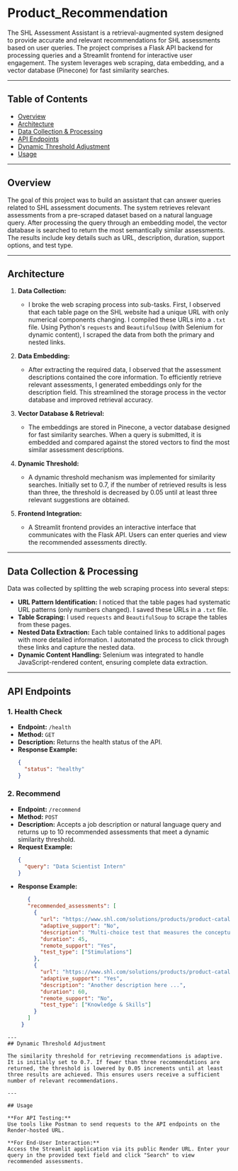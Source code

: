 # Product_Recommendation

The SHL Assessment Assistant is a retrieval-augmented system designed to provide accurate and relevant recommendations for SHL assessments based on user queries. The project comprises a Flask API backend for processing queries and a Streamlit frontend for interactive user engagement. The system leverages web scraping, data embedding, and a vector database (Pinecone) for fast similarity searches.

---

## Table of Contents
- [Overview](#overview)
- [Architecture](#architecture)
- [Data Collection & Processing](#data-collection--processing)
- [API Endpoints](#api-endpoints)
- [Dynamic Threshold Adjustment](#dynamic-threshold-adjustment)
- [Usage](#usage)

---

## Overview

The goal of this project was to build an assistant that can answer queries related to SHL assessment documents. The system retrieves relevant assessments from a pre-scraped dataset based on a natural language query. After processing the query through an embedding model, the vector database is searched to return the most semantically similar assessments. The results include key details such as URL, description, duration, support options, and test type.

---

## Architecture

1. **Data Collection:**  
   - I broke the web scraping process into sub-tasks. First, I observed that each table page on the SHL website had a unique URL with only numerical components changing. I compiled these URLs into a `.txt` file. Using Python's `requests` and `BeautifulSoup` (with Selenium for dynamic content), I scraped the data from both the primary and nested links.
   
2. **Data Embedding:**  
   - After extracting the required data, I observed that the assessment descriptions contained the core information. To efficiently retrieve relevant assessments, I generated embeddings only for the description field. This streamlined the storage process in the vector database and improved retrieval accuracy.

3. **Vector Database & Retrieval:**  
   - The embeddings are stored in Pinecone, a vector database designed for fast similarity searches. When a query is submitted, it is embedded and compared against the stored vectors to find the most similar assessment descriptions.
   
4. **Dynamic Threshold:**  
   - A dynamic threshold mechanism was implemented for similarity searches. Initially set to 0.7, if the number of retrieved results is less than three, the threshold is decreased by 0.05 until at least three relevant suggestions are obtained.

5. **Frontend Integration:**  
   - A Streamlit frontend provides an interactive interface that communicates with the Flask API. Users can enter queries and view the recommended assessments directly.

---

## Data Collection & Processing

Data was collected by splitting the web scraping process into several steps:
- **URL Pattern Identification:** I noticed that the table pages had systematic URL patterns (only numbers changed). I saved these URLs in a `.txt` file.
- **Table Scraping:** I used `requests` and `BeautifulSoup` to scrape the tables from these pages.
- **Nested Data Extraction:** Each table contained links to additional pages with more detailed information. I automated the process to click through these links and capture the nested data.
- **Dynamic Content Handling:** Selenium was integrated to handle JavaScript-rendered content, ensuring complete data extraction.

---

## API Endpoints

### 1. Health Check
- **Endpoint:** `/health`
- **Method:** `GET`
- **Description:** Returns the health status of the API.
- **Response Example:**
  ```json
  {
    "status": "healthy"
  }
  ```
### 2. Recommend
- **Endpoint:** `/recommend`
- **Method:** `POST`
- **Description:** Accepts a job description or natural language query and returns up to 10 recommended assessments that meet a dynamic similarity threshold.
- **Request Example:**
  ```json
  {
    "query": "Data Scientist Intern"
  }
  ```
- **Response Example:**
  ```json
     {
     "recommended_assessments": [
       {
         "url": "https://www.shl.com/solutions/products/product-catalog/view/net-mvvm-new/",
         "adaptive_support": "No",
         "description": "Multi-choice test that measures the conceptual knowledge on ...",
         "duration": 45,
         "remote_support": "Yes",
         "test_type": ["Stimulations"]
       },
       {
         "url": "https://www.shl.com/solutions/products/product-catalog/view/another-assessment/",
         "adaptive_support": "Yes",
         "description": "Another description here ...",
         "duration": 60,
         "remote_support": "No",
         "test_type": ["Knowledge & Skills"]
       }
     ]
   }
```
---
## Dynamic Threshold Adjustment

The similarity threshold for retrieving recommendations is adaptive. It is initially set to 0.7. If fewer than three recommendations are returned, the threshold is lowered by 0.05 increments until at least three results are achieved. This ensures users receive a sufficient number of relevant recommendations.

---

## Usage

**For API Testing:**  
Use tools like Postman to send requests to the API endpoints on the Render-hosted URL.

**For End-User Interaction:**  
Access the Streamlit application via its public Render URL. Enter your query in the provided text field and click "Search" to view recommended assessments.
